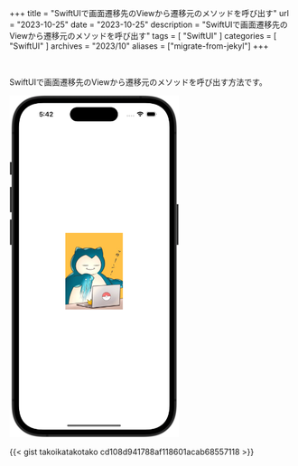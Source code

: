 +++
title = "SwiftUIで画面遷移先のViewから遷移元のメソッドを呼び出す"
url = "2023-10-25"
date = "2023-10-25"
description = "SwiftUIで画面遷移先のViewから遷移元のメソッドを呼び出す"
tags = [
  "SwiftUI"
]
categories = [
  "SwiftUI"
]
archives = "2023/10"
aliases = ["migrate-from-jekyl"]
+++

<br>

SwiftUIで画面遷移先のViewから遷移元のメソッドを呼び出す方法です。

<img src="1.png" width="300px" alt="SwiftUIで画面遷移先のViewから遷移元のメソッドを呼び出す">

{{< gist takoikatakotako cd108d941788af118601acab68557118 >}}
